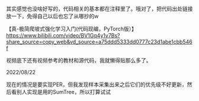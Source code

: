 其实感觉也没啥好写的，代码相关的基本都在注释里了。哦对了，把代码出处链接放一下，免得自己以后也忘了从哪抄的w

【真-极简爬坡式强化学习入门(代码现编，PyTorch版）】 https://www.bilibili.com/video/BV1Gq4y1v7Bs?share_source=copy_web&vd_source=a75ddd5333dd0777c23d1abe1cbb546f

视频底下还有视频参考的教材和源代码，我就懒得贴那么多了。

2022/08/22

现在的情况是要实现PER，但我发现样本采集出来之后它们的优先级不好更新，然后看别人实现是用的SumTree，所以打算试试